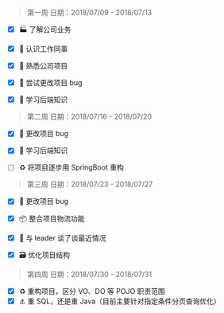 > 第一周  日期：2018/07/09 - 2018/07/13      

- [x] :factory: 了解公司业务 
- [x] :construction_worker: 认识工作同事 
- [x] :file_folder: 熟悉公司项目 
- [x] :bug: 尝试更改项目 bug 
- [x] :memo: 学习后端知识 



> 第二周  日期：2018/07/16 - 2018/07/20

- [x] :bug: 更改项目 bug
- [x] :memo: 学习后端知识 
- [ ] :recycle: 将项目逐步用 SpringBoot 重构 




> 第三周  日期：2018/07/23 - 2018/07/27

- [x] :bug: 更改项目 bug
- [x] :package: 整合项目物流功能 
- [x] :busts_in_silhouette: 与 leader 谈了谈最近情况 
- [x] :card_file_box: 优化项目结构



> 第四周  日期：2018/07/30 - 2018/07/31

- [x] :recycle: 重构项目，区分 VO、DO 等 POJO 职责范围
- [x] :anchor: 重 SQL，还是重 Java（目前主要针对指定条件分页查询优化）